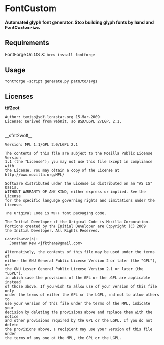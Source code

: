 FontCustom
==========

__Automated glyph font generator. Stop building glyph fonts by hand and FontCustom-ize.__


Requirements
------------
FontForge
  On OS X: ``brew install fontforge``


Usage
-----
    fontforge -script generate.py path/to/svgs


Licenses
--------
__ttf2eot__

    Author: taviso@sdf.lonestar.org 15-Mar-2009
    License: Derived from WebKit, so BSD/LGPL 2/LGPL 2.1.
<br>
__sfnt2woff__

    Version: MPL 1.1/GPL 2.0/LGPL 2.1
    
    The contents of this file are subject to the Mozilla Public License Version
    1.1 (the "License"); you may not use this file except in compliance with
    the License. You may obtain a copy of the License at
    http://www.mozilla.org/MPL/
    
    Software distributed under the License is distributed on an "AS IS" basis,
    WITHOUT WARRANTY OF ANY KIND, either express or implied. See the License
    for the specific language governing rights and limitations under the
    License.
    
    The Original Code is WOFF font packaging code.
    
    The Initial Developer of the Original Code is Mozilla Corporation.
    Portions created by the Initial Developer are Copyright (C) 2009
    the Initial Developer. All Rights Reserved.
    
    Contributor(s):
      Jonathan Kew <jfkthame@gmail.com>
    
    Alternatively, the contents of this file may be used under the terms of
    either the GNU General Public License Version 2 or later (the "GPL"), or
    the GNU Lesser General Public License Version 2.1 or later (the "LGPL"),
    in which case the provisions of the GPL or the LGPL are applicable instead
    of those above. If you wish to allow use of your version of this file only
    under the terms of either the GPL or the LGPL, and not to allow others to
    use your version of this file under the terms of the MPL, indicate your
    decision by deleting the provisions above and replace them with the notice
    and other provisions required by the GPL or the LGPL. If you do not delete
    the provisions above, a recipient may use your version of this file under
    the terms of any one of the MPL, the GPL or the LGPL.